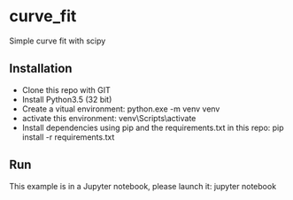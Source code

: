 # curve_fit
Simple curve fit with scipy

## Installation
* Clone this repo with GIT
* Install Python3.5 (32 bit)
* Create a vitual environment: python.exe -m venv venv
* activate this environment: venv\Scripts\activate
* Install dependencies using pip and the requirements.txt in this repo: pip install -r requirements.txt  

## Run
This example is in a Jupyter notebook, please launch it: jupyter notebook